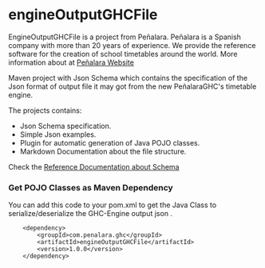 # engineOutputGHCFile


EngineOutputGHCFile is a project from Peñalara.  Peñalara is a Spanish company with more than 20 years of experience. We provide the reference software for the creation of school timetables around the world. More information about at [Peñalara Website](https://www.penalara.com)

Maven project with Json Schema which contains the specification of the Json format of output file it may got from the new PeñalaraGHC's timetable engine.

The projects contains:

 - Json Schema specification.
 - Simple Json examples.
 - Plugin for automatic generation of Java POJO classes.
 - Markdown Documentation about the file structure.



Check the [Reference Documentation about Schema](schema-doc/README.md)



### Get POJO Classes as Maven Dependency

You can add this code to your pom.xml to get the Java Class to serialize/deserialize the GHC-Engine output json .

        <dependency>
        	<groupId>com.penalara.ghc</groupId>
        	<artifactId>engineOutputGHCFile</artifactId>
        	<version>1.0.0</version>
        </dependency>
